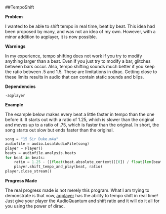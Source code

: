 ##TempoShift

**Problem**

I wanted to be able to shift tempo in real time, beat by beat. This idea had been proposed by many, and was not an idea of my own. However, with a minor addition to aqplayer, it is now possible.

**Warnings**

In my experience, tempo shifting does not work if you try to modify anything larger than a beat. Even if you just try to modify a bar, glitches between bars occur. Also, tempo shifting sounds much better if you keep the ratio between .5 and 1.5. These are limitations in dirac. Getting close to these limits results in audio that can contain static sounds and blips.

**Dependencies**

    -aqplayer

**Example**

The example below makes every beat a little faster in tempo than the one before it. It starts out with a ratio of 1.25, which is slower than the original and moves up to a ratio of .75, which is faster than the original. In short, the song starts out slow but ends faster than the original.

```python
song = "15 Sir Duke.m4a"
audiofile = audio.LocalAudioFile(song)
player = Player()
beats = audiofile.analysis.beats
for beat in beats:
    ratio = 1.25 - ((float(beat.absolute_context()[0]) / float(len(beats))) * .5)
    player.shift_tempo_and_play(beat, ratio)
player.close_stream()
```

**Progress Made**

The real progress made is not merely this program. What I am trying to demonstrate is that now, [aqplayer] has the ability to tempo shift in real time! Just give your player the AudioQuantum and shift ratio and it will do it all for you using the power of dirac.

[aqplayer]: https://github.com/jlstack/PythonEchonestRemix/tree/master/aqplayer
